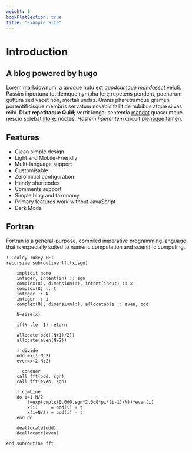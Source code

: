```yaml
---
weight: 1
bookFlatSection: true
title: "Example Site"
---
```


# Introduction

## A blog powered by hugo

Lorem markdownum, a quoque nutu est *quodcumque mandasset* veluti. Passim
inportuna totidemque nympha fert; repetens pendent, poenarum guttura sed vacet
non, mortali undas. Omnis pharetramque gramen portentificisque membris servatum
novabis fallit de nubibus atque silvas mihi. **Dixit repetitaque Quid**; verrit
longa; sententia [mandat](http://pastor-ad.io/questussilvas) quascumque nescio
solebat [litore](http://lacrimas-ab.net/); noctes. *Hostem haerentem* circuit
[plenaque tamen](http://www.sine.io/in).

## Features

- Clean simple design
- Light and Mobile-Friendly
- Multi-language support
- Customisable
- Zero initial configuration
- Handy shortcodes
- Comments support
- Simple blog and taxonomy
- Primary features work without JavaScript
- Dark Mode

## Fortran

Fortran is a general-purpose, compiled imperative programming language that is especially suited to numeric computation and scientific computing.


    ! Cooley-Tukey FFT
    recursive subroutine fft(x,sgn)
    
        implicit none
        integer, intent(in) :: sgn
        complex(8), dimension(:), intent(inout) :: x
        complex(8) :: t
        integer :: N
        integer :: i
        complex(8), dimension(:), allocatable :: even, odd
    
        N=size(x)
    
        if(N .le. 1) return
    
        allocate(odd((N+1)/2))
        allocate(even(N/2))
    
        ! divide
        odd =x(1:N:2)
        even=x(2:N:2)
    
        ! conquer
        call fft(odd, sgn)
        call fft(even, sgn)
    
        ! combine
        do i=1,N/2
            t=exp(cmplx(0.0d0,sgn*2.0d0*pi*(i-1)/N))*even(i)
            x(i)     = odd(i) + t
            x(i+N/2) = odd(i) - t
        end do
    
        deallocate(odd)
        deallocate(even)

    end subroutine fft

